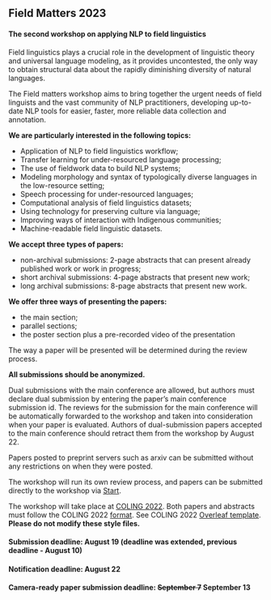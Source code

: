 <script>document.title = "Field Matters | Call for papers";</script>

<head>
<meta property="og:title" content="Field Matters | Call for papers">
<meta property="og:description" content="The first workshop on applying NLP to field linguistics">
<meta property="og:image" content="https://github.com/field-matters/field-matters.github.io/blob/main/logo.jpg?raw=true">
</head>

## Field Matters 2023
#### The second workshop on applying NLP to field linguistics

Field linguistics plays a crucial role in the development of linguistic theory and universal language modeling, as it provides uncontested, the only way to obtain structural data about the rapidly diminishing diversity of natural languages.

The Field matters workshop aims to bring together the urgent needs of field linguists and the vast community of NLP practitioners, developing up-to-date NLP tools for easier, faster, more reliable data collection and annotation.

**We are particularly interested in the following topics:**
+ Application of NLP to field linguistics workflow;
+ Transfer learning for under-resourced language processing;
+ The use of fieldwork data to build NLP systems;
+ Modeling morphology and syntax of typologically diverse languages in the low-resource setting;
+ Speech processing for under-resourced languages;
+ Computational analysis of field linguistics datasets;
+ Using technology for preserving culture via language;
+ Improving ways of interaction with Indigenous communities;
+ Machine-readable field linguistic datasets.

**We accept three types of papers:**
+ non-archival submissions: 2-page abstracts that can present already published work or work in progress;
+ short archival submissions: 4-page abstracts that present new work;
+ long archival submissions: 8-page abstracts that present new work.

**We offer three ways of presenting the papers:**
+ the main section;
+ parallel sections;
+ the poster section plus a pre-recorded video of the presentation

The way a paper will be presented will be determined during the review process.

**All submissions should be anonymized.**

Dual submissions with the main conference are allowed, but authors must declare dual submission by entering the paper’s main conference submission id. The reviews for the submission for the main conference will be automatically forwarded to the workshop and taken into consideration when your paper is evaluated. Authors of dual-submission papers accepted to the main conference should retract them from the workshop by August 22.

Papers posted to preprint servers such as arxiv can be submitted without any restrictions on when they were posted.

The workshop will run its own review process, and papers can be submitted directly to the workshop via [Start](https://www.softconf.com/coling2022/NLP-FL_2022/).

The workshop will take place at [COLING 2022](https://coling2022.org/).
Both papers and abstracts must follow the COLING 2022 [format](https://coling2022.org/Submission). See COLING 2022 [Overleaf template](https://www.overleaf.com/read/crtcwgxzjskr). **Please do not modify these style files.**

#### Submission deadline: August 19 (deadline was extended, previous deadline - August 10)
#### Notification deadline: August 22
#### Camera-ready paper submission deadline: ~~September 7~~ September 13
